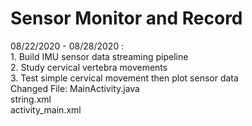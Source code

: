 Sensor Monitor and Record<br>
====
08/22/2020 - 08/28/2020 : <br>1. Build IMU sensor data streaming pipeline<br>
                          2. Study cervical vertebra movements<br>
                          3. Test simple cervical movement then plot sensor data<br>
Changed File: MainActivity.java<br>
              string.xml<br>
              activity_main.xml<br>
